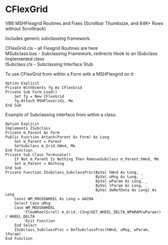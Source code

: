 CFlexGrid
=========

VB6 MSHFlexgrid Routines and Fixes (Scrollbar Thumbsize, and 64K+ Rows without Scrolltrack)

Includes generic subclassing framework.

CFlexGrid.cls - all Flexgrid Routines are here<br>
MSubclass.bas - Subclassing Framework, redirects Hook to an ISubclass Implemented class<br>
ISubclass.cls - Subclassing Interface Stub<br>
  
To use CFlexGrid from within a Form with a MSHFlexgrid on it:
```vbnet
Option Explicit
Private WithEvents fg As CFlexGrid
Private Sub Form_Load()
    Set fg = New CFlexGrid
    fg.Attach MSHFlexGrid1, Me
End Sub
```

Example of Subclassing interface from within a class:
```vbnet
Option Explicit
Implements ISubclass
Private m_Parent As Form
Public Function Attach(Parent As Form) As Long
    Set m_Parent = Parent
    SetSubclass m_Grid.hWnd, Me
End Function
Private Sub Class_Terminate()
    If Not m_Parent Is Nothing Then RemoveSubclass m_Parent.hWnd, Me
    Set m_Parent = Nothing
End Sub
Private Function ISubclass_SubclassProc(ByVal hWnd As Long, _
                                        ByVal uMsg As Long, _
                                        ByVal wParam As Long, _
                                        ByVal lParam As Long, _
                                        ByVal dwRefData As Long) As Long
    Const WM_MOUSEWHEEL As Long = &H20A
    Select Case uMsg
    Case WM_MOUSEWHEEL
        'FlexWheelScroll m_Grid, CSng(GET_WHEEL_DELTA_WPARAM(wParam)) / WHEEL_DELTA
        'Exit Function
    End Select
    ISubclass_SubclassProc = DefSubclassProc(hWnd, uMsg, wParam, lParam)
End Function
```

